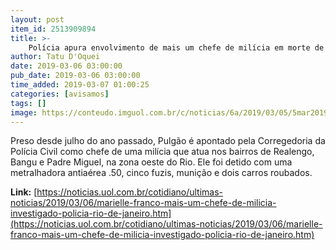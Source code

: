 ```yaml
---
layout: post
item_id: 2513909894
title: >-
    Polícia apura envolvimento de mais um chefe de milícia em morte de Marielle
author: Tatu D'Oquei
date: 2019-03-06 03:00:00
pub_date: 2019-03-06 03:00:00
time_added: 2019-03-07 01:00:25
categories: [avisamos]
tags: []
image: https://conteudo.imguol.com.br/c/noticias/6a/2019/03/05/5mar2019----o-policial-civil-rafael-luz-souza-e-apontado-como-chefe-de-milicia-na-zona-oeste-do-rio-1551798300068_v2_615x300.jpg
---
```


Preso desde julho do ano passado, Pulgão é apontado pela Corregedoria da Polícia Civil como chefe de uma milícia que atua nos bairros de Realengo, Bangu e Padre Miguel, na zona oeste do Rio. Ele foi detido com uma metralhadora antiaérea .50, cinco fuzis, munição e dois carros roubados.

**Link:** [https://noticias.uol.com.br/cotidiano/ultimas-noticias/2019/03/06/marielle-franco-mais-um-chefe-de-milicia-investigado-policia-rio-de-janeiro.htm](https://noticias.uol.com.br/cotidiano/ultimas-noticias/2019/03/06/marielle-franco-mais-um-chefe-de-milicia-investigado-policia-rio-de-janeiro.htm)

